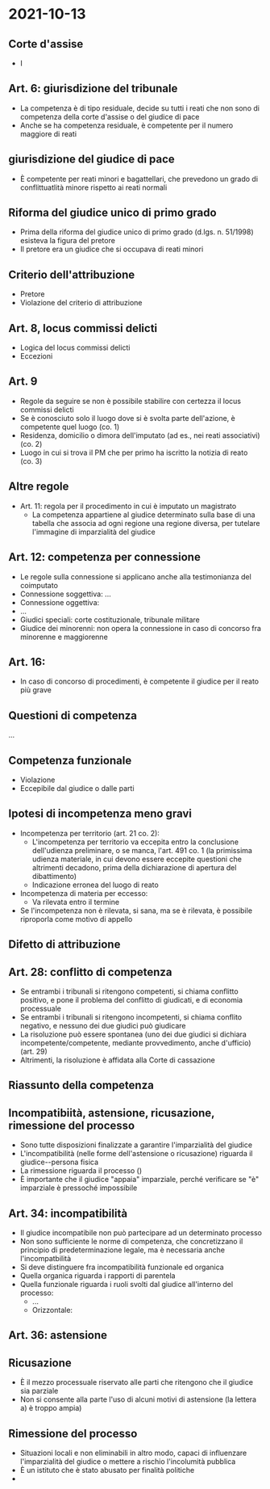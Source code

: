 # 2021-10-13

## Corte d'assise

- I

## Art. 6: giurisdizione del tribunale

- La competenza è di tipo residuale, decide su tutti i reati che non sono di competenza della corte d'assise o del giudice di pace
- Anche se ha competenza residuale, è competente per il numero maggiore di reati

## giurisdizione del giudice di pace

- È competente per reati minori e bagattellari, che prevedono un grado di conflittuatlità minore rispetto ai reati normali

## Riforma del giudice unico di primo grado

- Prima della riforma del giudice unico di primo grado (d.lgs. n. 51/1998) esisteva la figura del pretore
- Il pretore era un giudice che si occupava di reati minori

## Criterio dell'attribuzione

- Pretore
- Violazione del criterio di attribuzione

## Art. 8, locus commissi delicti

- Logica del locus commissi delicti
- Eccezioni

## Art. 9

- Regole da seguire se non è possibile stabilire con certezza il locus commissi delicti
- Se è conosciuto solo il luogo dove si è svolta parte dell'azione, è competente quel luogo (co. 1)
- Residenza, domicilio o dimora dell'imputato (ad es., nei reati associativi) (co. 2)
- Luogo in cui si trova il PM che per primo ha iscritto la notizia di reato (co. 3)

## Altre regole

- Art. 11: regola per il procedimento in cui è imputato un magistrato
  - La competenza appartiene al giudice determinato sulla base di una tabella che associa ad ogni regione una regione diversa, per tutelare l'immagine di imparzialità del giudice

## Art. 12: competenza per connessione

- Le regole sulla connessione si applicano anche alla testimonianza del coimputato
- Connessione soggettiva: ...
- Connessione oggettiva:
- ...
- Giudici speciali: corte costituzionale, tribunale militare
- Giudice dei minorenni: non opera la connessione in caso di concorso fra minorenne e maggiorenne

## Art. 16:

- In caso di concorso di procedimenti, è competente il giudice per il reato più grave

## Questioni di competenza

...

## Competenza funzionale

- Violazione
- Eccepibile dal giudice o dalle parti

## Ipotesi di incompetenza meno gravi

- Incompetenza per territorio (art. 21 co. 2):
  - L'incompetenza per territorio va eccepita entro la conclusione dell'udienza preliminare, o se manca, l'art. 491 co. 1 (la primissima udienza materiale, in cui devono essere eccepite questioni che altrimenti decadono, prima della dichiarazione di apertura del dibattimento)
  - Indicazione erronea del luogo di reato
- Incompetenza di materia per eccesso:
  - Va rilevata entro il termine
- Se l'incompetenza non è rilevata, si sana, ma se è rilevata, è possibile riproporla come motivo di appello

## Difetto di attribuzione

## Art. 28: conflitto di competenza

- Se entrambi i tribunali si ritengono competenti, si chiama conflitto positivo, e pone il problema del conflitto di giudicati, e di economia processuale
- Se entrambi i tribunali si ritengono incompetenti, si chiama conflito negativo, e nessuno dei due giudici può giudicare
- La risoluzione può essere spontanea (uno dei due giudici si dichiara incompetente/competente, mediante provvedimento, anche d'ufficio) (art. 29)
- Altrimenti, la risoluzione è affidata alla Corte di cassazione

## Riassunto della competenza

## Incompatibiità, astensione, ricusazione, rimessione del processo

- Sono tutte disposizioni finalizzate a garantire l'imparzialità del giudice
- L'incompatibilità (nelle forme dell'astensione o ricusazione) riguarda il giudice--persona fisica
- La rimessione riguarda il processo ()
- È importante che il giudice "appaia" imparziale, perché verificare se "è" imparziale è pressoché impossibile

## Art. 34: incompatibilità

- Il giudice incompatibile non può partecipare ad un determinato processo
- Non sono sufficiente le norme di competenza, che concretizzano il principio di predeterminazione legale, ma è necessaria anche l'incompatbilità
- Si deve distinguere fra incompatibilità funzionale ed organica
- Quella organica riguarda i rapporti di parentela
- Quella funzionale riguarda i ruoli svolti dal giudice all'interno del processo:
  - ...
  - Orizzontale:

## Art. 36: astensione

## Ricusazione

- È il mezzo processuale riservato alle parti che ritengono che il giudice sia parziale
- Non si consente alla parte l'uso di alcuni motivi di astensione (la lettera a) è troppo ampia)

## Rimessione del processo

- Situazioni locali e non eliminabili in altro modo, capaci di influenzare l'imparzialità del giudice o mettere a rischio l'incolumità pubblica
- È un istituto che è stato abusato per finalità politiche
-
